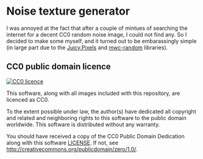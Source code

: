 # Noise texture generator

I was annoyed at the fact that after a couple of mintues of searching
the internet for a decent CC0 random noise image, I could not find
any. So I decided to make some myself, and it turned out to be
embarassingly simple (in large part due to the
[Juicy.Pixels](https://github.com/Twinside/Juicy.Pixels) and
[mwc-random](https://github.com/bos/mwc-random) libraries).

## CC0 public domain licence

[![CC0 licence](http://i.creativecommons.org/p/zero/1.0/88x31.png)](http://creativecommons.org/publicdomain/zero/1.0/)

This software, along with all images included with this repository,
are licenced as CC0.

To the extent possible under law, the author(s) have dedicated all
copyright and related and neighboring rights to this software to the
public domain worldwide. This software is distributed without any
warranty.

You should have received a copy of the CC0 Public Domain Dedication
along with this software [LICENSE](LICENSE). If not,
see <http://creativecommons.org/publicdomain/zero/1.0/>.
